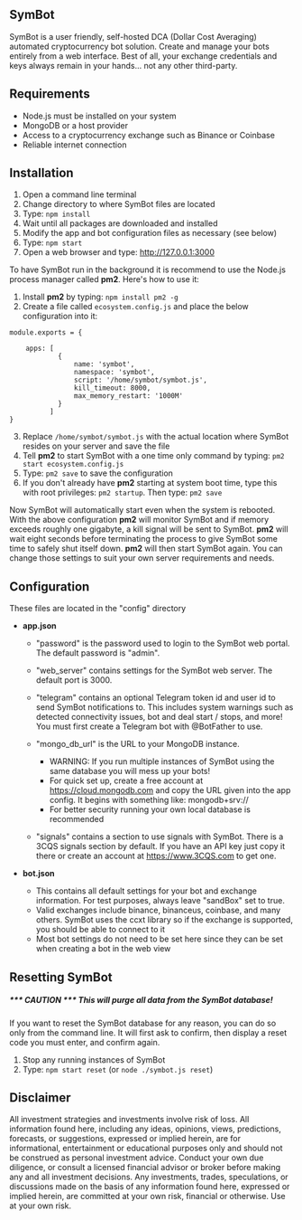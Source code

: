 ## SymBot

SymBot is a user friendly, self-hosted DCA (Dollar Cost Averaging) automated cryptocurrency bot solution. Create and manage your bots entirely from a web interface. Best of all, your exchange credentials and keys always remain in your hands... not any other third-party.

## Requirements

- Node.js must be installed on your system
- MongoDB or a host provider
- Access to a cryptocurrency exchange such as Binance or Coinbase
- Reliable internet connection

## Installation

1. Open a command line terminal
2. Change directory to where SymBot files are located
3. Type: `npm install`
4. Wait until all packages are downloaded and installed
5. Modify the app and bot configuration files as necessary (see below)
6. Type: `npm start`
7. Open a web browser and type: http://127.0.0.1:3000

To have SymBot run in the background it is recommend to use the Node.js process manager called **pm2**. Here's how to use it:

1. Install **pm2** by typing: `npm install pm2 -g`
2. Create a file called `ecosystem.config.js` and place the below configuration into it:
```
module.exports = {

	apps: [
			{
				name: 'symbot',
				namespace: 'symbot',
				script: '/home/symbot/symbot.js',
				kill_timeout: 8000,
				max_memory_restart: '1000M'
			}
		  ]
}
```
3. Replace `/home/symbot/symbot.js` with the actual location where SymBot resides on your server and save the file
4. Tell **pm2** to start SymBot with a one time only command by typing: `pm2 start ecosystem.config.js`
5. Type: `pm2 save` to save the configuration
6. If you don't already have **pm2** starting at system boot time, type this with root privileges: `pm2 startup`. Then type: `pm2 save`

Now SymBot will automatically start even when the system is rebooted. With the above configuration **pm2** will monitor SymBot and if memory exceeds roughly one gigabyte, a kill signal will be sent to SymBot. **pm2** will wait eight seconds before terminating the process to give SymBot some time to safely shut itself down. **pm2** will then start SymBot again. You can change those settings to suit your own server requirements and needs.

## Configuration

These files are located in the "config" directory

- **app.json**

	- "password" is the password used to login to the SymBot web portal. The default password is "admin".

	- "web_server" contains settings for the SymBot web server. The default port is 3000.

	- "telegram" contains an optional Telegram token id and user id to send SymBot notifications to. This includes system warnings such as detected connectivity issues, bot and deal start / stops, and more! You must first create a Telegram bot with @BotFather to use.

	- "mongo_db_url" is the URL to your MongoDB instance.

		- WARNING: If you run multiple instances of SymBot using the same database you will mess up your bots!
		- For quick set up, create a free account at https://cloud.mongodb.com and copy the URL given into the app config. It begins with something like: mongodb+srv://
		- For better security running your own local database is recommended

	- "signals" contains a section to use signals with SymBot. There is a 3CQS signals section by default. If you have an API key just copy it there or create an account at https://www.3CQS.com to get one.
	

- **bot.json**

	- This contains all default settings for your bot and exchange information. For test purposes, always leave "sandBox" set to true.
	- Valid exchanges include binance, binanceus, coinbase, and many others. SymBot uses the ccxt library so if the exchange is supported, you should be able to connect to it
	- Most bot settings do not need to be set here since they can be set when creating a bot in the web view

## Resetting SymBot

##### *** CAUTION *** This will purge all data from the SymBot database!

If you want to reset the SymBot database for any reason, you can do so only from the command line. It will first ask to confirm, then display a reset code you must enter, and confirm again.

1. Stop any running instances of SymBot
2. Type: `npm start reset` (or `node ./symbot.js reset`)

## Disclaimer

All investment strategies and investments involve risk of loss. All information found here, including any ideas, opinions, views, predictions, forecasts, or suggestions, expressed or implied herein, are for informational, entertainment or educational purposes only and should not be construed as personal investment advice. Conduct your own due diligence, or consult a licensed financial advisor or broker before making any and all investment decisions. Any investments, trades, speculations, or discussions made on the basis of any information found here, expressed or implied herein, are committed at your own risk, financial or otherwise. Use at your own risk.
